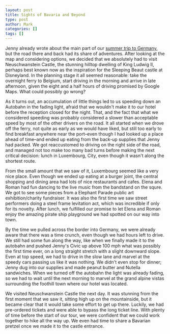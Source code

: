 ```yaml
---
layout: post
title: Sights of Bavaria and Beyond
type: post
author: Mark
categories: []
tags: []
---
```


Jenny already wrote about the main part of our [summer trip to Germany](http://blog.rothlbaby.com/2013/09/27/have-kids-will-travel.html), but the road there and back had its share of adventures.  After looking at the map and considering options, we decided that we absolutely had to visit Neuschwanstein Castle, the stunning hilltop dwelling of King Ludwig II, perhaps best known now as the inspiration for the Sleeping Beaut castle at Disneyland.  In the planning stage it all seemed reasonable: take the overnight ferry to Belgium, start driving in the morning and arrive in late afternoon, given the eight and a half hours of driving promised by Google Maps.  What could possibly go wrong?

As it turns out, an accumulation of little things led to us speeding down an Autobahn in the fading light, afraid that we wouldn't make it to our hotel before the reception closed for the night.  That, and the fact that what we considered speeding was probably considered a slower than acceptable speed by most of the other drivers on the road.  It all started when we drove off the ferry, not quite as early as we would have liked, but still too early to find breakfast anywhere near the port&ndash;even though I had looked up a place ahead of time&ndash;and ended up eating from the back-up supplies that Jenny had packed.  We got reaccustomed to driving on the right side of the road, and managed not too make too many bad turns before making the next critical decision: lunch in Luxembourg, City, even though it wasn't along the shortest route.

From the small amount that we saw of it, Luxembourg seemed like a very nice place.  Even though we ended up eating at a burger joint, the central shopping and dining area had lots of nice restaurants and cafes.  Elena and Roman had fun dancing to the live music from the bandstand on the squre.  We got to see some pieces from a Elephant Parade public art exhibition/charity fundraiser.  It was also the first time we saw street performers doing a steel frame levitation act, which was incredible if only for its novelty.  After lunch, we fulfilled our promise to let Elena and Roman enjoy the amazing pirate ship playground we had spotted on our way into town.

By the time we pulled across the border into Germany, we were already aware that there was a time crunch, even though we had hours left to drive.  We still had some fun along the way, like when we finally made it to the autobahn and pushed Jenny's Civic up above 100 mph what was possibly the first time ever, on a long straight stretch with a slight downward slope.  Even at top speed, we had to drive in the slow lane and marvel at the speedy cars passing us like it was nothing.  We didn't even stop for dinner; Jenny dug into our supplies and made peanut butter and Nutella sandwiches.  When we turned off the autobahn the light was already fading, so we had to wait until the next morning to marvel at the grand alpine vistas surrounding the foothill town where our hotel was located.

We visited Neuschwanstein Castle the next day.  It was stunning from the first moment that we saw it, sitting high up on the mountainside, but it became clear that it would take some effort to get up there.  Luckily, we had pre-ordered tickets and were able to bypass the long ticket line.  With plenty of time before the start of our tour, we were confident that we could work together to hike all the way up.  We even had  time to share a Bavarian pretzel once we made it to the castle entrance.  